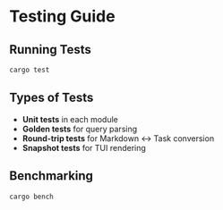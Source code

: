 # Testing Guide

## Running Tests
```bash
cargo test
```

## Types of Tests
- **Unit tests** in each module
- **Golden tests** for query parsing
- **Round-trip tests** for Markdown <-> Task conversion
- **Snapshot tests** for TUI rendering

## Benchmarking
```bash
cargo bench
```
